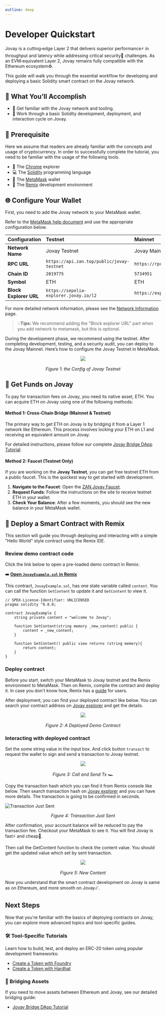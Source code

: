 ```yaml
---
outline: deep
---
```


# Developer Quickstart

Jovay is a cutting‑edge Layer 2 that delivers superior performance⚡ in throughput and latency while addressing critical security🔐 challenges. As an EVM‑equivalent Layer 2, Jovay remains fully compatible with the Ethereum ecosystem♻️.

This guide will walk you through the essential workflow for developing and deploying a basic Solidity smart contract on the Jovay network.

## 🎯 What You’ll Accomplish
* 🏅 Get familiar with the Jovay network and tooling.
* 🥈 Work through a basic Solidity development, deployment, and interaction cycle on Jovay.

## 🔧 Prerequisite
Here we assume that readers are already familiar with the concepts and usage of cryptocurrency. In order to successfully complete the tutorial, you need to be familiar with the usage of the following tools.

* 🛜 The [Chrome](https://www.google.com/intl/en/chrome/) explorer
* 💻 The [Solidity](https://soliditylang.org/) programming language
* 🦊 The [MetaMask](https://metamask.io/download) wallet
* 🦔 The [Remix](https://remix.ethereum.org/) development environment

## 🌐 Configure Your Wallet
First, you need to add the Jovay network to your MetaMask wallet.

Refer to the [MetaMask help document](https://support.metamask.io/configure/networks/how-to-add-a-custom-network-rpc/#adding-a-network-manually) and use the appropriate configuration below.

| Configuration | Testnet | Mainnet |
| :--- | :--- | :--- |
| **Network Name** | Jovay Testnet | Jovay Mainnet |
| **RPC URL** | `https://api.zan.top/public/jovay-testnet` | `https://rpc.jovay.io` |
| **Chain ID** | `2019775` | `5734951` |
| **Symbol** | ETH | ETH |
| **Block Explorer URL** | `https://sepolia-explorer.jovay.io/l2` | `https://explorer.jovay.io` |

For more detailed network information, please see the [Network Information](../developer/network-information.md) page.

> 💡**Tips:** We recommend adding the "Block explorer URL" part when you add network to metamask, but this is optional.

During the development phase, we recommend using the testnet. After completing development, testing, and a security audit, you can deploy to the Jovay Mainnet. Here’s how to configure the Jovay Testnet in MetaMask.

<div align="center"><img src="/Images/developer-quickstart/the-config-of-Jovay.png"></div><br>

<div align="center"><i>Figure 1: the Config of Jovay Testnet</i></div>

## 💸 Get Funds on Jovay
To pay for transaction fees on Jovay, you need its native asset, ETH. You can acquire ETH on Jovay using one of the following methods:

#### Method 1: Cross-Chain Bridge (Mainnet & Testnet)
The primary way to get ETH on Jovay is by bridging it from a Layer 1 network like Ethereum. This process involves locking your ETH on L1 and receiving an equivalent amount on Jovay.

For detailed instructions, please follow our complete [Jovay Bridge DApp Tutorial](./jovay-bridge-dapp-tutorial.md).

#### Method 2: Faucet (Testnet Only)
If you are working on the **Jovay Testnet**, you can get free testnet ETH from a public faucet. This is the quickest way to get started with development.

1. **Navigate to the Faucet**: Open the [ZAN Jovay Faucet](https://zan.top/faucet/jovay).
2. **Request Funds**: Follow the instructions on the site to receive testnet ETH in your wallet.
3. **Check Your Balance**: After a few moments, you should see the new balance in your MetaMask wallet.

## 🧪 Deploy a Smart Contract with Remix
This section will guide you through deploying and interacting with a simple "Hello World" style contract using the Remix IDE.

### Review demo contract code
Click the link below to open a pre-loaded demo contract in Remix:

**➡️** **[Open `JovayExample.sol` in Remix](https://remix.ethereum.org/?gist=5c78b4833454d2ccec498d600f253ccc)**

This contract, `JovayExample.sol`, has one state variable called `content`. You can call the function `SetContent` to update it and `GetContent` to view it.

```solidity
// SPDX-License-Identifier: UNLICENSED
pragma solidity ^0.8.0;

contract JovayExample {
    string private content = "welcome to Jovay";

    function SetContent(string memory _new_content) public {
        content = _new_content;
    }

    function GetContent() public view returns (string memory){
        return content;
    }
}
```

### Deploy contract
Before you start, switch your MetaMask to Jovay testnet and the Remix environment to MetaMask. Then on Remix, compile the contract and deploy it. In case you don't know how, Remix has a [guide](https://remix-ide.readthedocs.io/en/latest/run.html) for users.

After deployment, you can find your deployed contract like below. You can search your contract address on [Jovay explorer](https://sepolia-explorer.jovay.io/l2) and get the details.

<div align="center"><img src="/Images/developer-quickstart/a-deployed-demo-contract.png"></div><br>

<div align="center"><i>Figure 2: A Deployed Demo Contract</i></div>

### Interacting with deployed contract
Set the some string value in the input box. And click button `transact` to request the wallet to sign and send a transaction to Jovay testnet.

<div align="center"><img src="/Images/developer-quickstart/call-and-send-tx.png"></div><br>

<div align="center"><i>Figure 3: Call and Send Tx 🏎️</i></div>

Copy the transaction hash which you can find it from Remix console like below. Then search transaction hash on [Jovay explorer](https://sepolia-explorer.jovay.io/l2) and you can have more details. The transaction is going to be confirmed in seconds.

![Transaction Just Sent](/Images/developer-quickstart/transaction-just-sent.png)

<div align="center"><i>Figure 4: Transaction Just Sent</i></div>

After confirmation, your account balance will be reduced to pay the transaction fee. Checkout your MetaMask to see it. You will find Jovay is fast⚡️️ and cheap💸.

Then call the GetContent function to check the content value. You should get the updated value which set by sent transaction.

<div align="center"><img src="/Images/developer-quickstart/new-content.png"></div><br>

<div align="center"><i>Figure 5: New Content</i></div>

Now you understand that the smart contract development on Jovay is same as on Ethereum, and more smooth on Jovay☄️.

## Next Steps
Now that you're familiar with the basics of deploying contracts on Jovay, you can explore more advanced topics and tool-specific guides.

### 🛠️ Tool-Specific Tutorials
Learn how to build, test, and deploy an ERC-20 token using popular development frameworks:

* [Create a Token with Foundry](./token-foundry.md)
* [Create a Token with Hardhat](./token-hardhat.md)

### 🌉 Bridging Assets
If you need to move assets between Ethereum and Jovay, see our detailed bridging guide:

* [Jovay Bridge DApp Tutorial](./jovay-bridge-dapp-tutorial.md)
